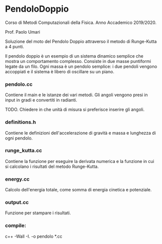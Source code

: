 # PendoloDoppio

Corso di Metodi Computazionali della Fisica. Anno Accademico 2019/2020.

Prof. Paolo Umari

Soluzione del moto del Pendolo Doppio attraverso il metodo di Runge-Kutta a 4 punti.

Il pendolo doppio è un esempio di un sistema dinamico semplice che mostra un comportamento complesso.
Consiste in due masse puntiformi legate da un filo. Ogni massa è un pendolo semplice: i due pendoli vengono accoppiati e il sistema è libero di oscillare su un piano.

### pendolo.cc

Contiene il main e le istanze dei vari metodi.
Gli angoli vengono presi in input in gradi e convertiti in radianti.

TODO. Chiedere in che unità di misura si preferisce inserire gli angoli.

### definitions.h

Contiene le definizioni dell'accelerazione di gravità e massa e lunghezza di ogni pendolo.

### runge_kutta.cc

Contiene la funzione per eseguire la derivata numerica e la funzione in cui si calcolano i risultati del metodo Runge-Kutta.

### energy.cc

Calcolo dell'energia totale, come somma di energia cinetica e potenziale.

### output.cc

Funzione per stampare i risultati.

### compile:

c++ -Wall -I. -o pendolo *.cc
